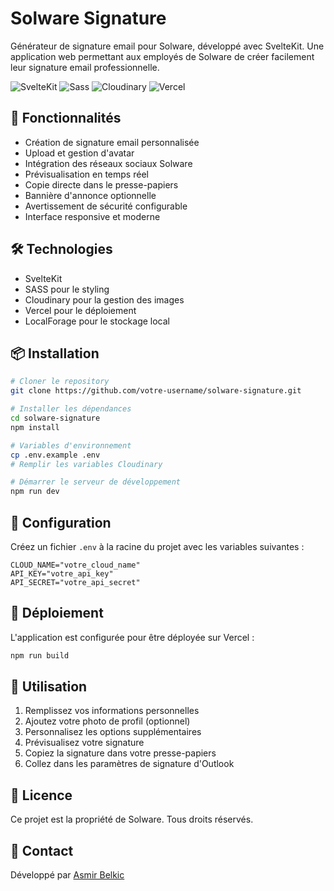 # Solware Signature

Générateur de signature email pour Solware, développé avec SvelteKit. Une application web permettant aux employés de Solware de créer facilement leur signature email professionnelle.

![SvelteKit](https://img.shields.io/badge/SvelteKit-FF3E00?style=for-the-badge&logo=svelte&logoColor=white)
![Sass](https://img.shields.io/badge/Sass-CC6699?style=for-the-badge&logo=sass&logoColor=white)
![Cloudinary](https://img.shields.io/badge/Cloudinary-2C39BD?style=for-the-badge&logo=cloudinary&logoColor=white)
![Vercel](https://img.shields.io/badge/Vercel-000000?style=for-the-badge&logo=vercel&logoColor=white)

## 🚀 Fonctionnalités

- Création de signature email personnalisée
- Upload et gestion d'avatar
- Intégration des réseaux sociaux Solware
- Prévisualisation en temps réel
- Copie directe dans le presse-papiers
- Bannière d'annonce optionnelle
- Avertissement de sécurité configurable
- Interface responsive et moderne

## 🛠️ Technologies

- SvelteKit
- SASS pour le styling
- Cloudinary pour la gestion des images
- Vercel pour le déploiement
- LocalForage pour le stockage local

## 📦 Installation

```bash
# Cloner le repository
git clone https://github.com/votre-username/solware-signature.git

# Installer les dépendances
cd solware-signature
npm install

# Variables d'environnement
cp .env.example .env
# Remplir les variables Cloudinary

# Démarrer le serveur de développement
npm run dev
```

## 🔧 Configuration

Créez un fichier `.env` à la racine du projet avec les variables suivantes :

```env
CLOUD_NAME="votre_cloud_name"
API_KEY="votre_api_key"
API_SECRET="votre_api_secret"
```

## 🚀 Déploiement

L'application est configurée pour être déployée sur Vercel :

```bash
npm run build
```

## 📝 Utilisation

1. Remplissez vos informations personnelles
2. Ajoutez votre photo de profil (optionnel)
3. Personnalisez les options supplémentaires
4. Prévisualisez votre signature
5. Copiez la signature dans votre presse-papiers
6. Collez dans les paramètres de signature d'Outlook


## 📄 Licence

Ce projet est la propriété de Solware. Tous droits réservés.

## 👤 Contact

Développé par [Asmir Belkic](https://hiasmir.com)
